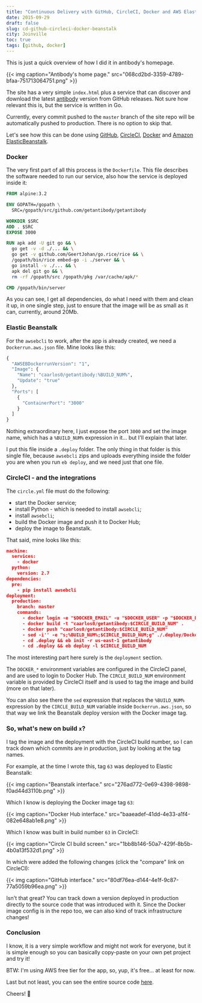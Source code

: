 ```yaml
---
title: "Continuous Delivery with GitHub, CircleCI, Docker and AWS Elastic Beanstalk"
date: 2015-09-29
draft: false
slug: cd-github-circleci-docker-beanstalk
city: Joinville
toc: true
tags: [github, docker]
---
```


This is just a quick overview of how I did it in antibody's homepage.

{{< img caption="Antibody&#39;s home page." src="068cd2bd-3359-4789-bfaa-751713064751.png" >}}

The site has a very simple `index.html` plus a service that can discover and download the latest
[antibody](https://github.com/getantibody/antibody) version from GitHub releases. Not sure how relevant this is, but the service is written in Go.

Currently, every commit pushed to the `master` branch of the site repo will be automatically pushed to production. There is no option to skip that.

Let's see how this can be done using [GitHub](http://github.com/), [CircleCI](https://circleci.com/), [Docker](http://docker.com/) and [Amazon ElasticBeanstalk](https://aws.amazon.com/elasticbeanstalk/).

### Docker

The very first part of all this process is the `Dockerfile`. This file describes the software needed to run our service, also how the service is deployed inside it:

```dockerfile
FROM alpine:3.2

ENV GOPATH=/gopath \
  SRC=/gopath/src/github.com/getantibody/getantibody

WORKDIR $SRC
ADD . $SRC
EXPOSE 3000

RUN apk add -U git go && \
  go get -v -d ./... && \
  go get -v github.com/GeertJohan/go.rice/rice && \
  /gopath/bin/rice embed-go -i ./server && \
  go install -v ./... && \
  apk del git go && \
  rm -rf /gopath/src /gopath/pkg /var/cache/apk/*

CMD /gopath/bin/server
```

As you can see, I get all dependencies, do what I need with them and clean it up, in one single step, just to ensure that the image will be as small as it can, currently, around 20Mb.

### Elastic Beanstalk

For the `awsebcli` to work, after the app is already created, we need a `Dockerrun.aws.json` file. Mine looks like this:

```dockerfile
{
  "AWSEBDockerrunVersion": "1",
  "Image": {
    "Name": "caarlos0/getantibody:%BUILD_NUM%",
    "Update": "true"
  },
  "Ports": [
    {
      "ContainerPort": "3000"
    }
  ]
}
```

Nothing extraordinary here, I just expose the port `3000` and set the image name, which has a `%BUILD_NUM%` expression in it... but I'll explain that later.

I put this file inside a `.deploy` folder. The only thing in that folder is this single file, because `awsebcli` zips and uploads everything inside the folder you are when you run `eb deploy`, and we need just that one file.

### CircleCI - and the integrations

The `circle.yml` file must do the following:

- start the Docker service;
- install Python - which is needed to install `awsebcli`;
- install `awsebcli`;
- build the Docker image and push it to Docker Hub;
- deploy the image to Beanstalk.

That said, mine looks like this:

```json
machine:
  services:
    - docker
  python:
    version: 2.7
dependencies:
  pre:
    - pip install awsebcli
deployment:
  production:
    branch: master
    commands:
      - docker login -e "$DOCKER_EMAIL" -u "$DOCKER_USER" -p "$DOCKER_PASS"
      - docker build -t "caarlos0/getantibody:$CIRCLE_BUILD_NUM" .
      - docker push "caarlos0/getantibody:$CIRCLE_BUILD_NUM"
      - sed -i'' -e "s;%BUILD_NUM%;$CIRCLE_BUILD_NUM;g" ./.deploy/Dockerrun.aws.json
      - cd .deploy && eb init -r us-east-1 getantibody
      - cd .deploy && eb deploy -l $CIRCLE_BUILD_NUM
```

The most interesting part here surely is the `deployment` section.

The `DOCKER_*` environment variables are configured in the CircleCI panel, and are used to login to Docker Hub. The `CIRCLE_BUILD_NUM` environment variable is provided by CircleCI itself and is used
to tag the image and build (more on that later).

You can also see there the `sed` expression that replaces the `%BUILD_NUM%` expression by the `CIRCLE_BUILD_NUM` variable inside `Dockerrun.aws.json`, so that way we link the Beanstalk deploy version with the Docker image tag.

### So, what's new on build `x`?

I tag the image and the deployment with the CircleCI build number, so I can track down which commits are in production, just by looking at the tag names.

For example, at the time I wrote this, tag `63` was deployed to Elastic Beanstalk:

{{< img caption="Beanstalk interface." src="276ad772-0e69-4398-9898-f0ad44d3110b.png" >}}

Which I know is deploying the Docker image tag `63`:

{{< img caption="Docker Hub interface." src="baaeadef-41dd-4e33-a1f4-082e648ab1e8.png" >}}

Which I know was built in build number `63` in CircleCI:

{{< img caption="Circle CI build screen." src="1bb8b146-50a7-429f-8b5b-4b0a13f532d1.png" >}}

In which were added the following changes (click the "compare" link on CircleCI):

{{< img caption="GitHub interface." src="80df76ea-d144-4e1f-9c87-77a5059b96ea.png" >}}

Isn't that great? You can track down a version deployed in production directly to the source code that was introduced with it. Since the Docker image config is in the repo too, we can also kind of track infrastructure changes!

### Conclusion

I know, it is a very simple workflow and might not work for everyone, but it is simple enough so you can basically copy-paste on your own pet project and try it!

BTW: I'm using AWS free tier for the app, so, yup, it's free... at least for now.

Last but not least, you can see the entire source code [here](https://github.com/getantibody/getantibody).

Cheers! 🍻
